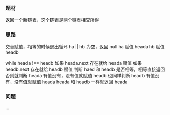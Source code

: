 ### 题材
返回一个新链表，这个链表是两个链表相交所得

### 思路
交替赋值，相等的时候退出循环
ha || hb 为空，返回 null
ha 赋值 heada hb 赋值 headb

while heada !== headb
  如果 heada.next 存在就给 heada 赋值
  如果 headb.next 存在就给 headb 赋值
  判断 haed 和 headb 是否相等，相等直接返回
  否则就判断 heada 有值没有，没有值就赋值 headb
  也同样判断 headb 有值没有，没有值就赋值 heada
heada 和 headb 一样就返回 heada

### 问题
...